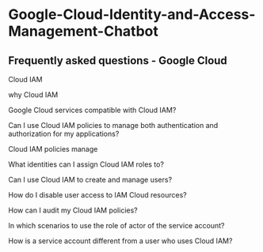 # Google-Cloud-Identity-and-Access-Management-Chatbot

 ## Frequently asked questions - Google Cloud

Cloud IAM


why Cloud IAM


Google Cloud services compatible with Cloud IAM?


Can I use Cloud IAM policies to manage both authentication and authorization for my applications?


Cloud IAM policies manage



What identities can I assign Cloud IAM roles to?


Can I use Cloud IAM to create and manage users?


How do I disable user access to IAM Cloud resources?

How can I audit my Cloud IAM policies?

In which scenarios to use the role of actor of the service account?


How is a service account different from a user who uses Cloud IAM?





